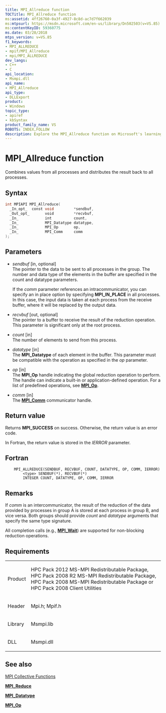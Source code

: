 ```yaml
---
title: MPI_Allreduce function
TOCTitle: MPI_Allreduce function
ms:assetid: 4ff26760-0a3f-4927-8c8d-ac7d7f662039
ms:mtpsurl: https://msdn.microsoft.com/en-us/library/Dn502503(v=VS.85)
ms:contentKeyID: 59360775
ms.date: 03/28/2018
mtps_version: v=VS.85
f1_keywords:
- MPI_ALLREDUCE
- mpif/MPI_Allreduce
- mpi/MPI_ALLREDUCE
dev_langs:
- C++
- C
api_location:
- Msmpi.dll
api_name:
- MPI_Allreduce
api_type:
- DLLExport
product:
- Windows
topic_type:
- apiref
- kbSyntax
product_family_name: VS
ROBOTS: INDEX,FOLLOW
description: Explore the MPI_Allreduce function on Microsoft's learning platform. Understand its syntax, parameters, return values, and how it combines values from all processes.
---
```


# MPI\_Allreduce function

Combines values from all processes and distributes the result back to all processes.

## Syntax

``` c++
int MPIAPI MPI_Allreduce(
  _In_opt_  const void         *sendbuf,
  _Out_opt_       void         *recvbuf,
  _In_            int          count,
  _In_            MPI_Datatype datatype,
  _In_            MPI_Op       op,
  _In_            MPI_Comm     comm
);
```

## Parameters

  - *sendbuf* \[in, optional\]  
    The pointer to the data to be sent to all processes in the group. The number and data type of the elements in the buffer are specified in the count and datatype parameters.
    
    If the *comm* parameter references an intracommunicator, you can specify an in place option by specifying **MPI\_IN\_PLACE** in all processes. In this case, the input data is taken at each process from the receive buffer, where it will be replaced by the output data.

  - *recvbuf* \[out, optional\]  
    The pointer to a buffer to receive the result of the reduction operation. This parameter is significant only at the root process.

  - *count* \[in\]  
    The number of elements to send from this process.

  - *datatype* \[in\]  
    The **MPI\_Datatype** of each element in the buffer. This parameter must be compatible with the operation as specified in the *op* parameter.

  - *op* \[in\]  
    The **MPI\_Op** handle indicating the global reduction operation to perform. The handle can indicate a built-in or application-defined operation. For a list of predefined operations, see [**MPI\_Op**](mpi-op-enumeration.md).

  - *comm* \[in\]  
    The [**MPI\_Comm**](mpi-comm-enumeration.md) communicator handle.

## Return value

Returns **MPI\_SUCCESS** on success. Otherwise, the return value is an error code.

In Fortran, the return value is stored in the *IERROR* parameter.

## Fortran

``` FORTRAN
    MPI_ALLREDUCE(SENDBUF, RECVBUF, COUNT, DATATYPE, OP, COMM, IERROR)
        <type> SENDBUF(*), RECVBUF(*)
        INTEGER COUNT, DATATYPE, OP, COMM, IERROR
```

## Remarks

If *comm* is an intercommunicator, the result of the reduction of the data provided by processes in group A is stored at each process in group B, and vice versa. Both groups should provide *count* and *datatype* arguments that specify the same type signature.

All completion calls (e.g., [**MPI\_Wait**](mpi-wait-function.md)) are supported for non-blocking reduction operations.

## Requirements

<table>
<colgroup>
<col/>
<col/>
</colgroup>
<tbody>
<tr class="odd">
<td><p>Product</p></td>
<td><p>HPC Pack 2012 MS-MPI Redistributable Package, HPC Pack 2008 R2 MS-MPI Redistributable Package, HPC Pack 2008 MS-MPI Redistributable Package or HPC Pack 2008 Client Utilities</p></td>
</tr>
<tr class="even">
<td><p>Header</p></td>
<td>Mpi.h;
Mpif.h</td>
</tr>
<tr class="odd">
<td><p>Library</p></td>
<td>Msmpi.lib</td>
</tr>
<tr class="even">
<td><p>DLL</p></td>
<td>Msmpi.dll</td>
</tr>
</tbody>
</table>


## See also

[MPI Collective Functions](mpi-collective-functions.md)

[**MPI\_Reduce**](mpi-reduce-function.md)

[**MPI\_Datatype**](mpi-datatype-enumeration.md)

[**MPI\_Op**](mpi-op-enumeration.md)

